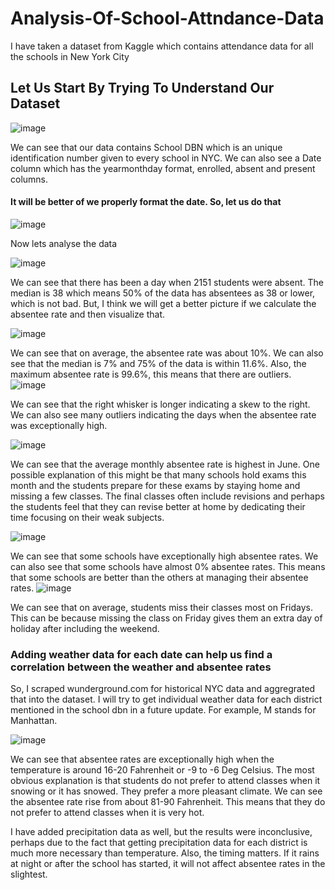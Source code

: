 # Analysis-Of-School-Attndance-Data
I have taken a dataset from Kaggle which contains attendance data for all the schools in New York City

## Let Us Start By Trying To Understand Our Dataset

![image](https://github.com/abjodas/Analysis-Of-School-Attndance-Data/assets/47302962/97d4bd18-81bf-4824-96af-8d4ebafd2a3b)

We can see that our data contains School DBN which is an unique identification number given to every school in NYC. We can also see a Date column which has the yearmonthday format, enrolled, absent and present columns.

#### It will be better of we properly format the date. So, let us do that
![image](https://github.com/abjodas/Analysis-Of-School-Attndance-Data/assets/47302962/8f69c890-4c52-4dad-8c0a-f2f39960a2b6)

Now lets analyse the data

![image](https://github.com/abjodas/Analysis-Of-School-Attndance-Data/assets/47302962/d47ab41e-ffa1-4587-82cd-bee490fa5c77)


We can see that there has been a day when 2151 students were absent. The median is 38 which means 50% of the data has absentees as 38 or lower, which is not bad. But, I think we will get a better picture if we calculate the absentee rate and then visualize that.

![image](https://github.com/abjodas/Analysis-Of-School-Attndance-Data/assets/47302962/98b2aa44-406b-404b-8e45-726aad41c018)

We can see that on average, the absentee rate was about 10%. We can also see that the median is 7% and 75% of the data is within 11.6%. Also, the maximum absentee rate is 99.6%, this means that there are outliers.
![image](https://github.com/abjodas/Analysis-Of-School-Attndance-Data/assets/47302962/3e10b142-a6a2-4840-a50e-69f793fbc94f)

We can see that the right whisker is longer indicating a skew to the right. We can also see many outliers indicating the days when the absentee rate was exceptionally high.

![image](https://github.com/abjodas/Analysis-Of-School-Attndance-Data/assets/47302962/4857fb2b-92fb-4211-a0dc-82f8c4dcb7da)

We can see that the average monthly absentee rate is highest in June. One possible explanation of this might be that many schools hold exams this month and the students prepare for these exams by staying home and missing a few classes. The final classes often include revisions and perhaps the students feel that they can revise better at home by dedicating their time focusing on their weak subjects.

![image](https://github.com/abjodas/Analysis-Of-School-Attndance-Data/assets/47302962/ac5c161b-82ec-464b-8fce-6a7f250293e5)

We can see that some schools have exceptionally high absentee rates. We can also see that some schools have almost 0% absentee rates. This means that some schools are better than the others at managing their absentee rates.
![image](https://github.com/abjodas/Analysis-Of-School-Attndance-Data/assets/47302962/8b673110-51b7-47d6-afbc-e738512dcc6e)

We can see that on average, students miss their classes most on Fridays. This can be because missing the class on Friday gives them an extra day of holiday after including the weekend.

### Adding weather data for each date can help us find a correlation between the weather and absentee rates

So, I scraped wunderground.com for historical NYC data and aggregrated that into the dataset. I will try to get individual weather data for each district mentioned in the school dbn in a future update. For example, M stands for Manhattan. 

![image](https://github.com/abjodas/Analysis-Of-School-Attndance-Data/assets/47302962/c9b6bd55-96f3-4533-8fd0-95c0615dcbcc)

We can see that absentee rates are exceptionally high when the temperature is around 16-20 Fahrenheit or -9 to -6 Deg Celsius. The most obvious explanation is that students do not prefer to attend classes when it snowing or it has snowed. They prefer a more pleasant climate. We can see the absentee rate rise from about 81-90 Fahrenheit. This means that they do not prefer to attend classes when it is very hot.

I have added precipitation data as well, but the results were inconclusive, perhaps due to the fact that getting precipitation data for each district is much more necessary than temperature. Also, the timing matters. If it rains at night or after the school has started, it will not affect absentee rates in the slightest.




